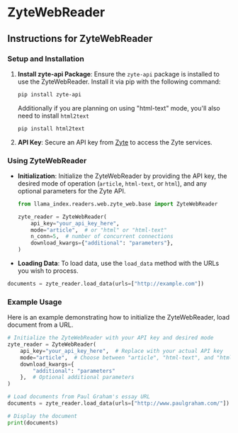# ZyteWebReader

## Instructions for ZyteWebReader

### Setup and Installation

1. **Install zyte-api Package**: Ensure the `zyte-api` package is installed to use the ZyteWebReader. Install it via pip with the following command:

   ```bash
   pip install zyte-api
   ```

   Additionally if you are planning on using "html-text" mode, you'll also need to install `html2text`

   ```bash
   pip install html2text
   ```

2. **API Key**: Secure an API key from [Zyte](https://www.zyte.com/zyte-api/) to access the Zyte services.

### Using ZyteWebReader

- **Initialization**: Initialize the ZyteWebReader by providing the API key, the desired mode of operation (`article`, `html-text`, or `html`), and any optional parameters for the Zyte API.

  ```python
  from llama_index.readers.web.zyte_web.base import ZyteWebReader

  zyte_reader = ZyteWebReader(
      api_key="your_api_key_here",
      mode="article",  # or "html" or "html-text"
      n_conn=5,  # number of concurrent connections
      download_kwargs={"additional": "parameters"},
  )
  ```

- **Loading Data**: To load data, use the `load_data` method with the URLs you wish to process.

```python
documents = zyte_reader.load_data(urls=["http://example.com"])
```

### Example Usage

Here is an example demonstrating how to initialize the ZyteWebReader, load document from a URL.

```python
# Initialize the ZyteWebReader with your API key and desired mode
zyte_reader = ZyteWebReader(
    api_key="your_api_key_here",  # Replace with your actual API key
    mode="article",  # Choose between "article", "html-text", and "html"
    download_kwargs={
        "additional": "parameters"
    },  # Optional additional parameters
)

# Load documents from Paul Graham's essay URL
documents = zyte_reader.load_data(urls=["http://www.paulgraham.com/"])

# Display the document
print(documents)
```
